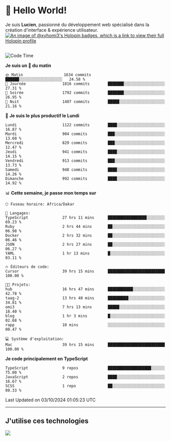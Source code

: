 # 👋 Hello World!

Je suis **Lucien**, passionné du développement web spécialisé dans la création d'interface & expérience utilisateur.
[![An image of @xyhomi3's Holopin badges, which is a link to view their full Holopin profile](https://holopin.me/xyhomi3)](https://holopin.io/@xyhomi3)

##

<!--START_SECTION:waka-->
![Code Time](http://img.shields.io/badge/Code%20Time-2%2C171%20hrs%2049%20mins-blue)

**Je suis un 🐤 du matin** 

```text
🌞 Matin                  1634 commits        ██████░░░░░░░░░░░░░░░░░░░   24.58 % 
🌆 Journée                1816 commits        ███████░░░░░░░░░░░░░░░░░░   27.31 % 
🌃 Soirée                 1792 commits        ███████░░░░░░░░░░░░░░░░░░   26.95 % 
🌙 Nuit                   1407 commits        █████░░░░░░░░░░░░░░░░░░░░   21.16 % 
```
📅 **Je suis le plus productif le Lundi** 

```text
Lundi                    1122 commits        ████░░░░░░░░░░░░░░░░░░░░░   16.87 % 
Mardi                    904 commits         ███░░░░░░░░░░░░░░░░░░░░░░   13.60 % 
Mercredi                 829 commits         ███░░░░░░░░░░░░░░░░░░░░░░   12.47 % 
Jeudi                    941 commits         ████░░░░░░░░░░░░░░░░░░░░░   14.15 % 
Vendredi                 913 commits         ███░░░░░░░░░░░░░░░░░░░░░░   13.73 % 
Samedi                   948 commits         ████░░░░░░░░░░░░░░░░░░░░░   14.26 % 
Dimanche                 992 commits         ████░░░░░░░░░░░░░░░░░░░░░   14.92 % 
```


📊 **Cette semaine, je passe mon temps sur** 

```text
🕑︎ Fuseau horaire: Africa/Dakar

💬 Langages: 
TypeScript               27 hrs 11 mins      █████████████████░░░░░░░░   69.23 % 
Ruby                     2 hrs 44 mins       ██░░░░░░░░░░░░░░░░░░░░░░░   06.98 % 
Docker                   2 hrs 32 mins       ██░░░░░░░░░░░░░░░░░░░░░░░   06.46 % 
JSON                     2 hrs 27 mins       ██░░░░░░░░░░░░░░░░░░░░░░░   06.27 % 
YAML                     1 hr 13 mins        █░░░░░░░░░░░░░░░░░░░░░░░░   03.11 % 

🔥 Éditeurs de code: 
Cursor                   39 hrs 15 mins      █████████████████████████   100.00 % 

🐱‍💻 Projets: 
hub                      16 hrs 47 mins      ███████████░░░░░░░░░░░░░░   42.78 % 
taag-2                   13 hrs 40 mins      █████████░░░░░░░░░░░░░░░░   34.81 % 
omi3                     7 hrs 13 mins       █████░░░░░░░░░░░░░░░░░░░░   18.40 % 
blog                     1 hr 3 mins         █░░░░░░░░░░░░░░░░░░░░░░░░   02.68 % 
rapp                     10 mins             ░░░░░░░░░░░░░░░░░░░░░░░░░   00.47 % 

💻 Système d'exploitation: 
Mac                      39 hrs 15 mins      █████████████████████████   100.00 % 
```

**Je code principalement en TypeScript** 

```text
TypeScript               9 repos             ███████████████████░░░░░░   75.00 % 
JavaScript               2 repos             ████░░░░░░░░░░░░░░░░░░░░░   16.67 % 
SCSS                     1 repo              ██░░░░░░░░░░░░░░░░░░░░░░░   08.33 % 
```




 Last Updated on 03/10/2024 01:05:23 UTC
<!--END_SECTION:waka-->
---

## J'utilise ces technologies

<p align="left">
  <a href="https://skillicons.dev">
    <img src="https://skillicons.dev/icons?i=ts,js,md,scss,tailwind,react,docker,express,astro,vite,nextjs,vercel,figma,ableton" />
  </a>
</p>

